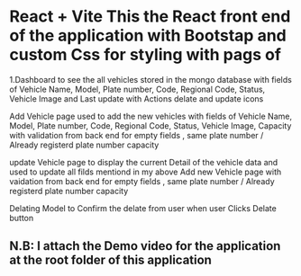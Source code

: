 # React + Vite This the React front end of the application with Bootstap and custom Css for styling with pags of


1.Dashboard to see the all vehicles stored in the mongo database with fields of Vehicle Name, Model, Plate number, Code, Regional Code, Status, Vehicle Image and Last update with Actions delate and update icons

Add Vehicle page used to add the new vehicles with fields of Vehicle Name, Model, Plate number, Code, Regional Code, Status, Vehicle Image, Capacity with validation from back end for empty fields , same plate number / Already registerd plate number capacity

update Vehicle page to display the current Detail of the vehicle data and used to update all filds mentiond in my above Add new Vehicle page with vaidation from back end for empty fields , same plate number / Already registerd plate number capacity

Delating Model to Confirm the delate from user when user Clicks Delate button

## N.B: I attach the Demo video for the application at the root folder of this application
